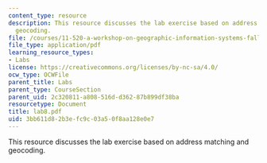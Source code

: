 ```yaml
---
content_type: resource
description: This resource discusses the lab exercise based on address matching and
  geocoding.
file: /courses/11-520-a-workshop-on-geographic-information-systems-fall-2005/3bb611d82b3efc9c03a50f8aa128e0e7_lab8.pdf
file_type: application/pdf
learning_resource_types:
- Labs
license: https://creativecommons.org/licenses/by-nc-sa/4.0/
ocw_type: OCWFile
parent_title: Labs
parent_type: CourseSection
parent_uid: 2c320811-a808-516d-d362-87b899df38ba
resourcetype: Document
title: lab8.pdf
uid: 3bb611d8-2b3e-fc9c-03a5-0f8aa128e0e7
---
```

This resource discusses the lab exercise based on address matching and geocoding.